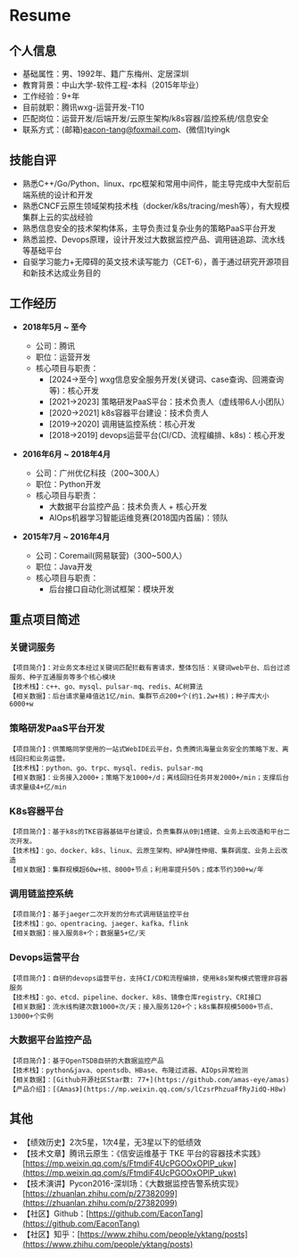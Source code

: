 # Resume

## 个人信息
- 基础属性：男、1992年、籍广东梅州、定居深圳
- 教育背景：中山大学-软件工程-本科（2015年毕业）
- 工作经验：9+年
- 目前就职：腾讯wxg-运营开发-T10
- 匹配岗位：运营开发/后端开发/云原生架构/k8s容器/监控系统/信息安全
- 联系方式：(邮箱)eacon-tang@foxmail.com、(微信)tyingk


## 技能自评
- 熟悉C++/Go/Python、linux、rpc框架和常用中间件，能主导完成中大型前后端系统的设计和开发
- 熟悉CNCF云原生领域架构技术栈（docker/k8s/tracing/mesh等），有大规模集群上云的实战经验
- 熟悉信息安全的技术架构体系，主导负责过复杂业务的策略PaaS平台开发
- 熟悉监控、Devops原理，设计开发过大数据监控产品、调用链追踪、流水线等基础平台
- 自驱学习能力+无障碍的英文技术读写能力（CET-6），善于通过研究开源项目和新技术达成业务目的


## 工作经历
- **2018年5月 ~ 至今**
  - 公司：腾讯
  - 职位：运营开发
  - 核心项目与职责：
    - [2024→至今]  wxg信息安全服务开发(关键词、case查询、回溯查询等)：核心开发
    - [2021→2023] 策略研发PaaS平台：技术负责人（虚线带6人小团队）
    - [2020→2021] k8s容器平台建设：技术负责人
    - [2019→2020] 调用链监控系统：核心开发
    - [2018→2019] devops运营平台(CI/CD、流程编排、k8s)：核心开发


- **2016年6月 ~ 2018年4月**
  - 公司：广州优亿科技（200~300人）
  - 职位：Python开发
  - 核心项目与职责：
    - 大数据平台监控产品：技术负责人 + 核心开发
    - AIOps机器学习智能运维竞赛(2018国内首届)：领队

- **2015年7月 ~ 2016年4月**
  - 公司：Coremail(网易联营)（300~500人）
  - 职位：Java开发
  - 核心项目与职责：
    - 后台接口自动化测试框架：模块开发


## 重点项目简述

### 关键词服务
```
【项目简介】：对业务文本经过关键词匹配拦截有害请求，整体包括：关键词web平台、后台过滤服务、种子互通服务等多个核心模块
【技术栈】：c++、go、mysql、pulsar-mq、redis、AC树算法
【相关数据】：后台请求量峰值达1亿/min、集群节点200+个(约1.2w+核)；种子库大小6000+w
```


### 策略研发PaaS平台开发
```
【项目简介】：供策略同学使用的一站式WebIDE云平台，负责腾讯海量业务安全的策略下发、离线回扫和业务运营。
【技术栈】：python、go、trpc、mysql、redis、pulsar-mq
【相关数据】：业务接入2000+；策略下发1000+/d；离线回扫任务并发2000+/min；支撑后台请求量级4+亿/min
```

### K8s容器平台
```
【项目简介】：基于k8s的TKE容器基础平台建设，负责集群从0到1搭建、业务上云改造和平台二次开发。
【技术栈】：go、docker、k8s、linux、云原生架构、HPA弹性伸缩、集群调度、业务上云改造
【相关数据】：集群规模超60w+核、8000+节点；利用率提升50%；成本节约300+w/年
```

### 调用链监控系统
```
【项目简介】：基于jaeger二次开发的分布式调用链监控平台
【技术栈】：go、opentracing、jaeger、kafka、flink
【相关数据】：接入服务8+个；数据量5+亿/天
```

### Devops运营平台
```
【项目简介】：自研的devops运营平台，支持CI/CD和流程编排，使用k8s架构模式管理非容器服务
【技术栈】：go、etcd、pipeline、docker、k8s、镜像仓库registry、CRI接口
【相关数据】：流水线构建次数1000+次/天；接入服务120+个；k8s集群规模5000+节点、13000+个实例
```


### 大数据平台监控产品
```
【项目简介】：基于OpenTSDB自研的大数据监控产品
【技术栈】：python&java、opentsdb、HBase、布隆过滤器、AIOps异常检测
【相关数据】：[Github开源社区Star数: 77+](https://github.com/amas-eye/amas)
【产品介绍】：[《Amas》](https://mp.weixin.qq.com/s/lCzsrPhzuaFfRyJidQ-H8w)
```


## 其他
- 【绩效历史】2次5星，1次4星，无3星以下的低绩效
- 【技术文章】腾讯云原生：《信安运维基于 TKE 平台的容器技术实践》[https://mp.weixin.qq.com/s/FtmdiF4UcPGOOxOPlP_ukw](https://mp.weixin.qq.com/s/FtmdiF4UcPGOOxOPlP_ukw)
- 【技术演讲】Pycon2016-深圳场：《大数据监控告警系统实现》[https://zhuanlan.zhihu.com/p/27382099](https://zhuanlan.zhihu.com/p/27382099)
- 【社区】Github：[https://github.com/EaconTang](https://github.com/EaconTang)
- 【社区】知乎：[https://www.zhihu.com/people/yktang/posts](https://www.zhihu.com/people/yktang/posts)
